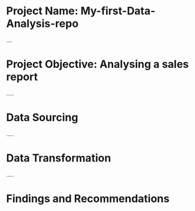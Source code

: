 # Project Name: My-first-Data-Analysis-repo

....
# Project Objective: Analysing a sales report



.....
# Data Sourcing



.....
# Data Transformation



.....
# Findings and Recommendations
